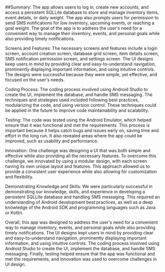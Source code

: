 ##Summary:
The app allows users to log in, create new accounts, and access a persistent SQLLite database to store and manage inventory items, event details, or daily weight. The app also prompts users for permission to send SMS notifications for low inventory, upcoming events, or reaching a goal weight. The goal of the app is to address the user's need for a convenient way to manage their inventory, events, and personal goals while also providing timely notifications.

Screens and Features:
The necessary screens and features include a login screen, account creation screen, database grid screen, item details screen, SMS notification permission screen, and settings screen. The UI designs keep users in mind by providing clear and easy-to-understand navigation, prominently displaying important information, and using intuitive controls. The designs were successful because they were simple, yet effective, and focused on the user's needs.

Coding Process:
The coding process involved using Android Studio to create the UI, implement the database, and handle SMS messaging. The techniques and strategies used included following best practices, modularizing the code, and using version control. These techniques could be applied in the future to improve code maintainability and scalability.

Testing:
The code was tested using the Android Emulator, which helped ensure that it was functional and met the requirements. This process is important because it helps catch bugs and issues early on, saving time and effort in the long run. It also revealed areas where the app could be improved, such as usability and performance.

Innovation:
One challenge was designing a UI that was both simple and effective while also providing all the necessary features. To overcome this challenge, we innovated by using a modular design, with each screen having its own unique layout and features. This approach allowed us to provide a consistent user experience while also allowing for customization and flexibility.

Demonstrating Knowledge and Skills:
We were particularly successful in demonstrating our knowledge, skills, and experience in developing a persistent SQLLite database and handling SMS messaging. This required an understanding of Android development best practices, as well as a deep knowledge of the Android SDK and programming languages such as Java or Kotlin.

Overall, this app was designed to address the user's need for a convenient way to manage inventory, events, and personal goals while also providing timely notifications. The UI designs kept users in mind by providing clear and easy-to-understand navigation, prominently displaying important information, and using intuitive controls. The coding process involved using Android Studio to create the UI, implement the database, and handle SMS messaging. Finally, testing helped ensure that the app was functional and met the requirements, and innovation was used to overcome challenges in UI design.
